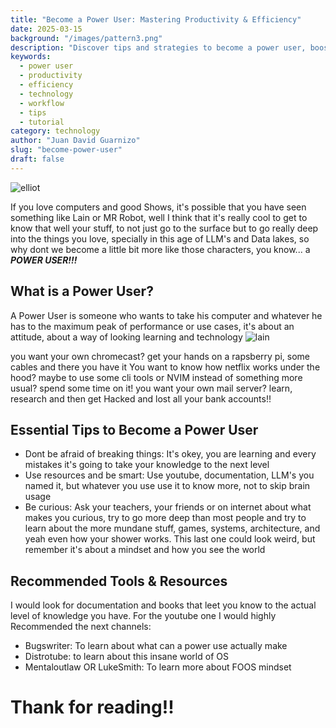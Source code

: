 ```yaml
---
title: "Become a Power User: Mastering Productivity & Efficiency"
date: 2025-03-15
background: "/images/pattern3.png"
description: "Discover tips and strategies to become a power user, boost your productivity, and master the tools that make your workflow efficient. Learn how to harness technology to its fullest potential."
keywords:
  - power user
  - productivity
  - efficiency
  - technology
  - workflow
  - tips
  - tutorial
category: technology
author: "Juan David Guarnizo"
slug: "become-power-user"
draft: false
---
```

![elliot](https://external-preview.redd.it/oPDLQXls4_bT3MBWwUl95V7JnYP7YBs7ofHESFM9-Ic.jpg?auto=webp&s=0a1145aa43cfbfc9d9f61be58888645a9feeb7da)

If you love computers and good Shows, it's possible that you have seen something like Lain or MR Robot,
well I think that it's really cool to get to know that well your stuff, to not just go to the surface but to go really deep
into the things you love, specially in this age of LLM's and Data lakes, so why dont we become a little bit more like
those characters, you know... a ***POWER USER!!!***
## What is a Power User?
A Power User is someone who wants to take his computer and whatever he has to the maximum peak of performance or use cases,
it's about an attitude, about a way of looking learning and technology
![lain](https://images.steamusercontent.com/ugc/574564421344097398/523238DC382BB8C86BF70CD448D927A69AECEB17/?imw=5000&imh=5000&ima=fit&impolicy=Letterbox&imcolor=%23000000&letterbox=false)

you want your own chromecast? get your hands on a rapsberry pi, some cables and there you have it
You want to know how netflix works under the hood? maybe to use some cli tools or NVIM instead of something more usual? spend some time on it!
you want your own mail server? learn, research and then get Hacked and lost all your bank accounts!!
## Essential Tips to Become a Power User
- Dont be afraid of breaking things: It's okey, you are learning and every mistakes it's going to take your knowledge to the next level
- Use resources and be smart: Use youtube, documentation, LLM's you named it, but whatever you use use it to know more, not to skip brain usage
- Be curious: Ask your teachers, your friends or on internet about what makes you curious, try to go more deep than most people and
try to learn about the more mundane stuff, games, systems, architecture, and yeah even how your shower works.
This last one could look weird, but remember it's about a mindset and how you see the world
## Recommended Tools & Resources
I would look for documentation and books that leet you know to the actual level of knowledge you have. For the youtube one I
would highly Recommended the next channels:
- Bugswriter: To learn about what can a power use actually make
- Distrotube: to learn about this insane world of OS
- Mentaloutlaw OR LukeSmith: To learn more about FOOS mindset
# Thank for reading!!

